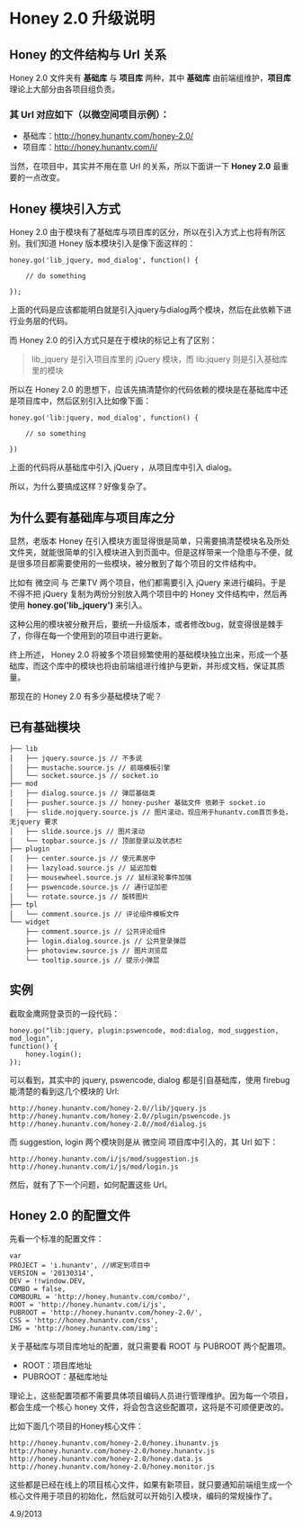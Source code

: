 # Honey 2.0 升级说明

## Honey 的文件结构与 Url 关系

Honey 2.0  文件夹有 **基础库** 与 **项目库** 两种，其中 **基础库** 由前端组维护，**项目库** 理论上大部分由各项目组负责。

### 其 Url 对应如下（以微空间项目示例）：

* 基础库：http://honey.hunantv.com/honey-2.0/
* 项目库：http://honey.hunantv.com/i/

当然，在项目中，其实并不用在意 Url 的关系，所以下面讲一下 **Honey 2.0** 最重要的一点改变。

## Honey 模块引入方式

Honey 2.0 由于模块有了基础库与项目库的区分，所以在引入方式上也将有所区别。我们知道 Honey 版本模块引入是像下面这样的：

	honey.go('lib_jquery, mod_dialog', function() {
		
		// do something
		
	});

上面的代码是应该都能明白就是引入jquery与dialog两个模块，然后在此依赖下进行业务层的代码。

而 Honey 2.0 的引入方式只是在于模块的标记上有了区别：

> lib_jquery 是引入项目库里的 jQuery 模块，而 lib:jquery 则是引入基础库里的模块

所以在 Honey 2.0 的思想下，应该先搞清楚你的代码依赖的模块是在基础库中还是项目库中，然后区别引入比如像下面：

	honey.go('lib:jquery, mod_dialog', function() {
		
		// so something
		
	})

上面的代码将从基础库中引入 jQuery ，从项目库中引入 dialog。

所以，为什么要搞成这样？好像复杂了。

## 为什么要有基础库与项目库之分

显然，老版本 Honey 在引入模块方面显得很是简单，只需要搞清楚模块名及所处文件夹，就能很简单的引入模块进入到页面中。但是这样带来一个隐患与不便，就是很多项目都需要使用的一些模块，被分散到了每个项目的文件结构中。

比如有 微空间 与 芒果TV 两个项目，他们都需要引入 jQuery 来进行编码。于是不得不把 jQuery 复制为两份分别放入两个项目中的 Honey 文件结构中，然后再使用 **honey.go('lib_jquery')** 来引入。

这种公用的模块被分散开后，要统一升级版本，或者修改bug，就变得很是棘手了，你得在每一个使用到的项目中进行更新。

终上所述， Honey 2.0 将被多个项目频繁使用的基础模块独立出来，形成一个基础库，而这个库中的模块也将由前端组进行维护与更新，并形成文档，保证其质量。

那现在的 Honey 2.0 有多少基础模块了呢？

##  已有基础模块

	├── lib
	│   ├── jquery.source.js // 不多说
	│   ├── mustache.source.js // 前端模板引擎 
	│   └── socket.source.js // socket.io
	├── mod
	│   ├── dialog.source.js // 弹层基础类
	│   ├── pusher.source.js // honey-pusher 基础文件 依赖于 socket.io
	│   ├── slide.nojquery.source.js // 图片滚动，现应用于hunantv.com首页多处，无jquery 要求
	│   ├── slide.source.js // 图片滚动
	│   └── topbar.source.js // 顶部登录以及状态栏
	├── plugin
	│   ├── center.source.js // 使元素居中
	│   ├── lazyload.source.js // 延迟加载
	│   ├── mousewheel.source.js // 鼠标滚轮事件加强
	│   ├── pswencode.source.js // 通行证加密
	│   └── rotate.source.js // 旋转图片
	├── tpl
	│   └── comment.source.js // 评论组件模板文件
	└── widget
    	├── comment.source.js // 公共评论组件
    	├── login.dialog.source.js // 公共登录弹层
    	├── photoview.source.js // 图片浏览层
    	└── tooltip.source.js // 提示小弹层

## 实例

截取金鹰网登录页的一段代码：

	honey.go("lib:jquery, plugin:pswencode, mod:dialog, mod_suggestion, mod_login",
	function() {
    	honey.login();
	});

可以看到，其实中的 jquery, pswencode, dialog 都是引自基础库，使用 firebug 能清楚的看到这几个模块的 Url:

>
	http://honey.hunantv.com/honey-2.0//lib/jquery.js
	http://honey.hunantv.com/honey-2.0//plugin/pswencode.js
	http://honey.hunantv.com/honey-2.0//mod/dialog.js
>

而 suggestion, login 两个模块则是从 微空间 项目库中引入的，其 Url 如下：

>
	http://honey.hunantv.com/i/js/mod/suggestion.js
	http://honey.hunantv.com/i/js/mod/login.js
>

然后，就有了下一个问题，如何配置这些 Url。

## Honey 2.0 的配置文件

先看一个标准的配置文件：
	
	var
	PROJECT = 'i.hunantv', //绑定到项目中
	VERSION = '20130314',
	DEV = !!window.DEV, 
	COMBO = false,
	COMBOURL = 'http://honey.hunantv.com/combo/',
	ROOT = 'http://honey.hunantv.com/i/js',
	PUBROOT = 'http://honey.hunantv.com/honey-2.0/',
	CSS = 'http://honey.hunantv.com/css',
	IMG = 'http://honey.hunantv.com/img';

关于基础库与项目库地址的配置，就只需要看 ROOT 与 PUBROOT 两个配置项。

* ROOT：项目库地址
* PUBROOT：基础库地址

理论上，这些配置项都不需要具体项目编码人员进行管理维护。因为每一个项目，都会生成一个核心 honey 文件，将会包含这些配置项，这将是不可顺便更改的。

比如下面几个项目的Honey核心文件：
	
	http://honey.hunantv.com/honey-2.0/honey.ihunantv.js
	http://honey.hunantv.com/honey-2.0/honey.hunantv.js
	http://honey.hunantv.com/honey-2.0/honey.data.js
	http://honey.hunantv.com/honey-2.0/honey.monitor.js
	
这些都是已经在线上的项目核心文件，如果有新项目，就只要通知前端组生成一个核心文件用于项目的初始化，然后就可以开始引入模块，编码的常规操作了。

4.9/2013 